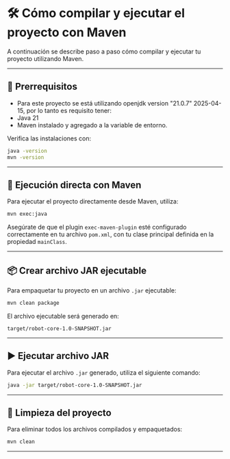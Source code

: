 # 🛠️ Cómo compilar y ejecutar el proyecto con Maven

A continuación se describe paso a paso cómo compilar y ejecutar tu proyecto utilizando Maven.

---

## 📌 Prerrequisitos

* Para este proyecto se está utilizando openjdk version "21.0.7" 2025-04-15, por lo tanto es requisito tener:
* Java 21
* Maven instalado y agregado a la variable de entorno.

Verifica las instalaciones con:

```bash
java -version
mvn -version
```

---

## 🚀 Ejecución directa con Maven

Para ejecutar el proyecto directamente desde Maven, utiliza:

```bash
mvn exec:java
```

Asegúrate de que el plugin `exec-maven-plugin` esté configurado correctamente en tu archivo `pom.xml`, con tu clase principal definida en la propiedad `mainClass`.

---

## 📦 Crear archivo JAR ejecutable

Para empaquetar tu proyecto en un archivo `.jar` ejecutable:

```bash
mvn clean package
```

El archivo ejecutable será generado en:

```
target/robot-core-1.0-SNAPSHOT.jar
```

---

## ▶️ Ejecutar archivo JAR

Para ejecutar el archivo `.jar` generado, utiliza el siguiente comando:

```bash
java -jar target/robot-core-1.0-SNAPSHOT.jar
```

---

## 🧹 Limpieza del proyecto

Para eliminar todos los archivos compilados y empaquetados:

```bash
mvn clean
```

---

